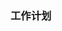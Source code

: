 <!--
 * @Author: Liu Weilong
 * @Date: 2021-02-01 09:19:11
 * @LastEditors: Liu Weilong 
 * @LastEditTime: 2021-02-01 09:19:28
 * @FilePath: /3rd-test-learning/work_record/work_task/week6.md
 * @Description: 
-->
### 工作计划